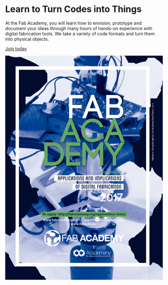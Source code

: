 # Learn to Turn Codes into Things

At the Fab Academy, you will learn how to envision, prototype and document your ideas through many hours 
of hands-on experience with digital fabrication tools. 
We take a variety of code formats and turn them into physical objects.

[Join today](http://fabacademy.org/application-form/)

![Join the Fab Academy](https://github.com/Academany/academany-mkt/raw/master/fabacademy2017/flyer/flyer.png)



